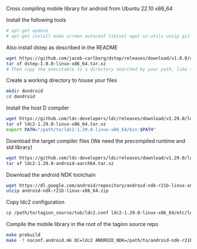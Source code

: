 Cross compiling mobile library for android from Ubuntu 22.10 x86_64

Install the following tools

```sh
# apt-get update
# apt-get install make screen autoconf libtool wget xz-utils unzip git
```

Also install dstep
as described in the README
```sh
wget https://github.com/jacob-carlborg/dstep/releases/download/v1.0.0/dstep-1.0.0-linux-x86_64.tar.xz
tar xf dstep-1.0.0-linux-x86_64.tar.xz
# Then copy the executable to a directory searched by your path, like the path you added when you set up your compiler
```


Create a working directory to house your files
```sh
mkdir dondroid
cd dondroid
```

Install the host D compiler

```sh
wget https://github.com/ldc-developers/ldc/releases/download/v1.29.0/ldc2-1.29.0-linux-x86_64.tar.xz
tar xf ldc2-1.29.0-linux-x86_64.tar.xz
export PATH="/path/to/ldc2-1.29.0-linux-x86_64/bin:$PATH"
```

Download the target compiler files (We need the precompiled runtime and std library)

```sh
wget https://github.com/ldc-developers/ldc/releases/download/v1.29.0/ldc2-1.29.0-android-aarch64.tar.xz
tar xf ldc2-1.29.0-android-aarch64.tar.xz
```

Download the android NDK toolchain
```sh
wget https://dl.google.com/android/repository/android-ndk-r21b-linux-x86_64.zip
unzip android-ndk-r21b-linux-x86_64.zip
```

Copy ldc2 configuration
```sh
cp /path/to/tagion_source/tub/ldc2.conf ldc2-1.29.0-linux-x86_64/etc/ldc2.conf
```

Compile the mobile library in the root of the tagion source repo
```sh
make prebuild
make -f noconf.android.mk DC=ldc2 ANDROID_NDK=/path/to/android-ndk-r21b/ PLATFORM=aarch64-linux-android libmobile
```
